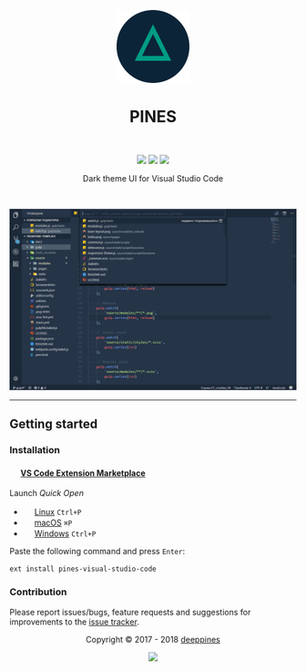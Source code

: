 <p align="center"><img src="https://raw.githubusercontent.com/deeppines/pines-visual-studio-code/master/assets/pines-visual-studio-code-icon-marketplace.png"/>
<h1 align="center">PINES</h1>
<br>
<p align="center">
  <img src="https://vsmarketplacebadge.apphb.com/version-short/deeppines.pines-visual-studio-code.svg">
  <img src="https://vsmarketplacebadge.apphb.com/installs/deeppines.pines-visual-studio-code.svg">
  <img src="https://vsmarketplacebadge.apphb.com/rating-short/deeppines.pines-visual-studio-code.svg">
</p>
<p align="center"> Dark theme UI for Visual Studio Code</p>
<br>
<p align="center"><img src="https://raw.githubusercontent.com/deeppines/pines-visual-studio-code/master/assets/pines-preview.png"/>
<hr>

## Getting started
### Installation
#### <img src="https://marketplace.visualstudio.com/favicon.ico" width=16 height=16/> [VS Code Extension Marketplace](https://code.visualstudio.com/docs/editor/extension-gallery)
Launch *Quick Open*
  - <img src="https://www.kernel.org/theme/images/logos/favicon.png" width=16 height=16/> <a href="https://code.visualstudio.com/shortcuts/keyboard-shortcuts-linux.pdf">Linux</a> `Ctrl+P`
  - <img src="https://developer.apple.com/favicon.ico" width=16 height=16/> <a href="https://code.visualstudio.com/shortcuts/keyboard-shortcuts-macos.pdf">macOS</a> `⌘P`
  - <img src="https://www.microsoft.com/favicon.ico" width=16 height=16/> <a href="https://code.visualstudio.com/shortcuts/keyboard-shortcuts-windows.pdf">Windows</a> `Ctrl+P`

Paste the following command and press `Enter`:
```shell
ext install pines-visual-studio-code
```

### Contribution
Please report issues/bugs, feature requests and suggestions for improvements to the [issue tracker](https://github.com/deeppines/pines-visual-studio-code/issues).

<p align="center">Copyright &copy; 2017 - 2018 <a href="https://github.com/deeppines">deeppines</a></p>
<p align="center"><a href="https://github.com/deeppines/pines-visual-studio-code/blob/master/LICENSE"><img src="https://img.shields.io/badge/License-MIT-blue.svg" /></a></p>
